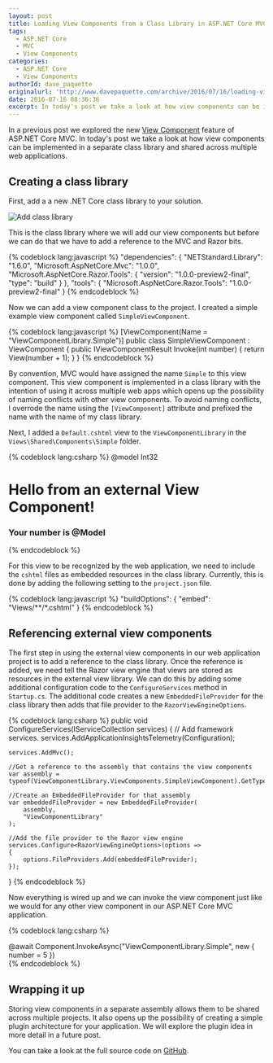 ```yaml
---
layout: post
title: Loading View Components from a Class Library in ASP.NET Core MVC
tags:
  - ASP.NET Core
  - MVC
  - View Components
categories:
  - ASP.NET Core
  - View Components
authorId: dave_paquette
originalurl: 'http://www.davepaquette.com/archive/2016/07/16/loading-view-components-from-a-class-library-in-asp-net-core.aspx'
date: 2016-07-16 08:36:36
excerpt: In today's post we take a look at how view components can be implemented in a separate class library and shared across multiple web applications.
---
```

In a previous post we explored the new [View Component](http://www.davepaquette.com/archive/2016/01/02/goodbye-child-actions-hello-view-components.aspx) feature of ASP.NET Core MVC. In today's post we take a look at how view components can be implemented in a separate class library and shared across multiple web applications.

## Creating a class library
First, add a  a new .NET Core class library to your solution.

![Add class library](http://www.davepaquette.com/images/external_view_components/create_new_class_library.png)

This is the class library where we will add our view components but before we can do that we have to add a reference to the MVC and Razor bits.

{% codeblock lang:javascript %}
    "dependencies": {
        "NETStandard.Library": "1.6.0",
        "Microsoft.AspNetCore.Mvc": "1.0.0",
        "Microsoft.AspNetCore.Razor.Tools": {
            "version": "1.0.0-preview2-final",
            "type": "build"
        }
    },
    "tools": {
        "Microsoft.AspNetCore.Razor.Tools": "1.0.0-preview2-final"
    }
{% endcodeblock %}

Now we can add a view component class to the project. I created a simple example view component called `SimpleViewComponent`.

{% codeblock lang:javascript %}
[ViewComponent(Name = "ViewComponentLibrary.Simple")]
public class SimpleViewComponent : ViewComponent
{
    public IViewComponentResult Invoke(int number)
    {
        return View(number + 1);
    }
}
{% endcodeblock %}

By convention, MVC would have assigned the name `Simple` to this view component. This view component is implemented in a class library with the intention of using it across multiple web apps which opens up the possibility of naming conflicts with other view components. To avoid naming conflicts, I overrode the name using the `[ViewComponent]` attribute and prefixed the name with the name of my class library.

Next, I added a `Default.cshtml` view to the `ViewComponentLibrary` in the `Views\Shared\Components\Simple` folder. 

{% codeblock lang:csharp %}
@model Int32

<h1>
    Hello from an external View Component!
</h1>
<h3>Your number is @Model</h3>
{% endcodeblock %} 

For this view to be recognized by the web application, we need to include the `cshtml` files as embedded resources in the class library. Currently, this is done by adding the following setting to the `project.json` file.

{% codeblock lang:javascript %}
"buildOptions": {
    "embed": "Views/**/*.cshtml"
}
{% endcodeblock %} 

## Referencing external view components
The first step in using the external view components in our web application project is to add a reference to the class library. Once the reference is added, we need tell the Razor view engine that views are stored as resources in the external view library. We can do this by adding some additional configuration code to the `ConfigureServices` method in `Startup.cs`. The additional code creates a new `EmbeddedFileProvider` for the class library then adds that file provider to the `RazorViewEngineOptions`.

{% codeblock lang:csharp %}
public void ConfigureServices(IServiceCollection services)
{
    // Add framework services.
    services.AddApplicationInsightsTelemetry(Configuration);

    services.AddMvc();

    //Get a reference to the assembly that contains the view components
    var assembly = typeof(ViewComponentLibrary.ViewComponents.SimpleViewComponent).GetTypeInfo().Assembly;

    //Create an EmbeddedFileProvider for that assembly
    var embeddedFileProvider = new EmbeddedFileProvider(
        assembly,
        "ViewComponentLibrary"
    );

    //Add the file provider to the Razor view engine
    services.Configure<RazorViewEngineOptions>(options =>
    {                
        options.FileProviders.Add(embeddedFileProvider);
    });
}
{% endcodeblock %}

Now everything is wired up and we can invoke the view component just like we would for any other view component in our ASP.NET Core MVC application.

{% codeblock lang:csharp %}
<div class="row">
    @await Component.InvokeAsync("ViewComponentLibrary.Simple", new { number = 5 })
</div>
{% endcodeblock %}

## Wrapping it up
Storing view components in a separate assembly allows them to be shared across multiple projects. It also opens up the possibility of creating a simple plugin architecture for your application. We will explore the plugin idea in more detail in a future post.

You can take a look at the full source code on [GitHub](https://github.com/AspNetMonsters/ExternalViewComponents).